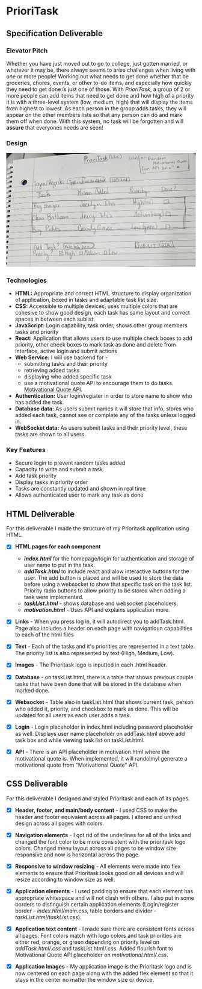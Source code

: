 # PrioriTask
## Specification Deliverable

### Elevator Pitch <br/>
Whether you have just moved out to go to college, just gotten married, or whatever it may be, there always seems to arise challenges when living with one or more people! Working out what needs to get done whether that be groceries, chores, events, or other to-do items, and especially how quickly they need to get done is just one of those. With *PrioriTask*, a group of 2 or more people can add items that need to get done and how high of a priority it is with a three-level system (low, medium, high) that will display the items from highest to lowest. As each person in the group adds tasks, they will appear on the other members lists so that any person can do and mark them off when done. With this system, no task will be forgotten and will **assure** that everyones needs are seen! <br/>

### Design
![PrioriTask](/FINALDESIGN.jpg)

### Technologies
- **HTML:** 
Appropriate and correct HTML structure to display organization of application, boxed in tasks and adaptable task list size.
- **CSS:**
Accessible to multiple devices, uses multiple colors that are cohesive to show good design, each task has same layout and correct spaces in between each sublist.
- **JavaScript:**
Login capability, task order, shows other group members tasks and priority
- **React:** 
Application that allows users to use multiple check boxes to add priority, other check boxes to mark task as done and delete from interface, active login and submit actions
- **Web Service:**
I will use backend for -
    - submitting tasks and their priority
    - retrieving added tasks 
    - displaying who added specific task
    - use a motivational quote API to encourage them to do tasks. [Motivational Quote API](https://forismatic.com/en/api/).
- **Authentication:**
User login/register in order to store name to show who has added the task.
- **Database data:**
As users submit names it will store that info, stores who added each task, cannot see or complete any of the tasks unless logged in.
- **WebSocket data:**
As users submit tasks and their priority level, these tasks are shown to all users

### Key Features
- Secure login to prevent random tasks added
- Capacity to write and submit a task
- Add task priority 
- Display tasks in priority order
- Tasks are constantly updated and shown in real time
- Allows authenticated user to mark any task as done


## HTML Deliverable
For this deliverable I made the structure of my Prioritask application using HTML.

- [x] **HTML pages for each component** 
    - ***index.html*** for the homepage/login for authentication and storage of user name to put in the task. 
    - ***addTask.html***  to include react and alow interactive buttons for the user. The add button is placed and will be used to store the data before using a websocket to show that specific task on the task list. Priority radio buttons to allow priority to be stored when adding a task were implemented.
    - ***taskList.html*** - shows database and websocket placeholders.
    - ***motivation.html*** - Uses API and explains application more.
- [x] **Links** - When you press log in, it will autodirect you to addTask.html. Page also includes a header on each page with navigatioun capabilities to each of the html files
- [x] **Text** - Each of the tasks and it's priorities are represented in a text table. The priority list is also represented by text (High, Medium, Low).
- [x] **Images** - The Prioritask logo is inputted in each .html header.
- [x] **Database** - on taskList.html, there is a table that shows previous couple tasks that have been done that will be stored in the database when marked done.
- [x] **Websocket** - Table also in taskList.html that shows current task, person who added it, priority, and checkbox to mark as done. This will be updated for all users as each user adds a task.
- [x] **Login** - Login placeholder in index.html including password placeholder as well. DIsplays user name placeholder on addTask.html above add task box and while viewing task list on taskList.html.
- [x] **API** - There is an API placeholder in motivation.html where the motivational quote is. When implemented, it will randolmyl generate a motivational quote from "Motivational Quote" API.


## CSS Deliverable

For this deliverable I designed and styled Prioritask and each of its pages.

- [x] **Header, footer, and main/body content** - I used CSS to make the header and footer equivalent across all pages. I altered and unified design across all pages with colors.
- [x] **Navigation elements** - I got rid of the underlines for all of the links and changed the font color to be more consistent with the prioritask logo colors. Changed menu layout across all pages to be window size responsive and now is horizontal across the page.
- [x] **Responsive to window resizing** - All elements were made into flex elements to ensure that Prioritask looks good on all devices and will resize according to window size as well.
- [x] **Application elements** - I used padding to ensure that each element has appropriate whitespace and will not clash with others. I also put in some borders to distinguish certain application elements (Login/register border - *index.html/main.css*, table borders and divider - *taskList.html/taskList.css*).
- [x] **Application text content** - I made sure there are consistent fonts across all pages. Font colors match with logo colors and task priorities are either red, orange, or green depending on priority level on *addTask.html/.css* and taskList.html/.css. Added flourish font to Motivational Quote API placeholder on *motivational.html/.css*.
- [x] **Application Images** - My application image is the Prioritask logo and is now centered on each page along with the added flex element so that it stays in the center no matter the window size or device.


